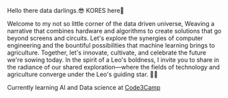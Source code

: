 Hello there data darlings.😎 KORES here🤠

Welcome to my not so little corner of the data driven universe, Weaving a narrative that combines hardware and algorithms to create solutions that go beyond screens and circuits.
Let's explore the synergies of computer engineering and the bountiful possibilities that machine learning brings to agriculture. Together, let's innovate, cultivate, and celebrate the future we're sowing today.
In the spirit of a Leo's boldness, I invite you to share in the radiance of our shared exploration—where the fields of technology and agriculture converge under the Leo's guiding star. 🌟🌾


Currently learning AI and Data science at [Code3Camp](https://www.linkedin.com/company/code3camp/)

<!--
**Nkoidila/Nkoidila** is a ✨ _special_ ✨ repository because its `README.md` (this file) appears on your GitHub profile.

Here are some ideas to get you started:

- 🔭 I’m currently working on ...
- 🌱 I’m currently learning ...
- 👯 I’m looking to collaborate on ...
- 🤔 I’m looking for help with ...
- 💬 Ask me about ...
- 📫 How to reach me: ...
- 😄 Pronouns: ...
- ⚡ Fun fact: ...
-->
